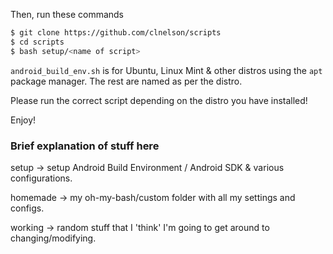 Then, run these commands

```bash
$ git clone https://github.com/clnelson/scripts
$ cd scripts
$ bash setup/<name of script>
```

`android_build_env.sh` is for Ubuntu, Linux Mint & other distros using the `apt` package manager.
The rest are named as per the distro.

Please run the correct script depending on the distro you have installed!

Enjoy!

### Brief explanation of stuff here

setup -> setup Android Build Environment / Android SDK & various configurations.

homemade -> my oh-my-bash/custom folder with all my settings and configs.

working -> random stuff that I 'think' I'm going to get around to changing/modifying.
